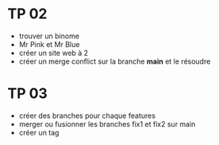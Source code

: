 
# TP 02
- trouver un binome
- Mr Pink et Mr Blue
- créer un site web à 2
- créer un merge conflict sur la branche **main** et le résoudre

# TP 03
- créer des branches pour chaque features
- merger ou fusionner les branches fix1 et fix2 sur main
- créer un tag